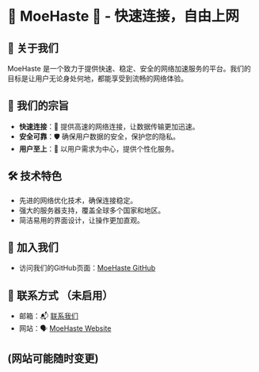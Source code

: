# 🌟 MoeHaste 🚀 - 快速连接，自由上网

## 🌈 关于我们
MoeHaste 是一个致力于提供快速、稳定、安全的网络加速服务的平台。我们的目标是让用户无论身处何地，都能享受到流畅的网络体验。

## 🎯 我们的宗旨
- **快速连接**：🔗 提供高速的网络连接，让数据传输更加迅速。
- **安全可靠**：🛡️ 确保用户数据的安全，保护您的隐私。
- **用户至上**：👥 以用户需求为中心，提供个性化服务。

## 🛠️ 技术特色
- 先进的网络优化技术，确保连接稳定。
- 强大的服务器支持，覆盖全球多个国家和地区。
- 简洁易用的界面设计，让操作更加直观。

## 🤝 加入我们
- 访问我们的GitHub页面：[MoeHaste GitHub](https://github.com/MoeHaste)

## 📧 联系方式 （未启用）
- 邮箱：📬 [联系我们](mailto:slwyts@foxmail.com)
- 网站：🗣️ [MoeHaste Website](https://www.secray233.space)

(网站可能随时变更)
---

